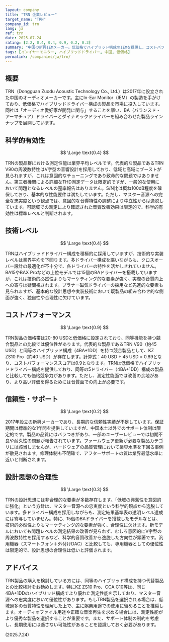 ```yaml
---
layout: company
title: "TRN 企業レビュー"
target_name: "TRN"
company_id: trn
lang: ja
ref: trn
date: 2025-07-24
rating: [2.2, 0.4, 0.4, 0.9, 0.2, 0.3]
summary: "中国の新興IEMメーカー。低価格でハイブリッド構成のIEMを提供し、コストパフォーマンスは良好。測定性能は業界平均レベルだが、科学的忠実度よりも娯楽性を重視した音響特性を採用している。"
tags: [インイヤーモニター, ハイブリッドドライバー, 中国, 低価格]
permalink: /companies/ja/trn/
---
```

## 概要

TRN（Dongguan Zuodu Acoustic Technology Co., Ltd.）は2017年に設立された中国のオーディオメーカーです。主にIn-Ear Monitor（IEM）の製造を手がけており、低価格でハイブリッドドライバー構成の製品を市場に投入しています。同社は「オーディオ愛好家が開発に関与」することを謳い、BA（バランスド・アーマチュア）ドライバーとダイナミックドライバーを組み合わせた製品ラインナップを展開しています。

## 科学的有効性

$$ \Large \text{0.4} $$

TRNの製品群における測定性能は業界平均レベルです。代表的な製品であるTRN V90の周波数特性はV字型の音響設計を採用しており、低域と高域にブーストが見られますが、これは意図的なチューニングであり致命的な問題ではありません。第三者機関による詳細なTHD測定データは限定的ですが、一般的な使用において問題となるレベルの歪率報告はありません。S/N比は概ね100dB程度を確保しており、基本的な性能要件は満たしています。ただし、マスター音源への完全な忠実度という観点では、意図的な音響特性の調整により中立性からは逸脱しています。可聴域での測定により確認された音質改善効果は限定的で、科学的有効性は標準レベルと判断されます。

## 技術レベル

$$ \Large \text{0.4} $$

TRNはハイブリッドドライバー構成を積極的に採用していますが、技術的な実装レベルは業界平均を下回ります。多ドライバー構成を謳いながらも、クロスオーバー設計の最適化が不十分で、各ドライバーの特性を活かしきれていません。BA15やBAX Proなどの上位モデルでは15個のBAドライバーを搭載していますが、これは技術的必然性よりもマーケティング的な要素が強く、実際の音質向上への寄与は疑問視されます。プラナー磁気ドライバーの採用など先進的な要素も見られますが、基本的な設計思想や実装技術において既製品の組み合わせ的な側面が強く、独自性や合理性に欠けています。

## コストパフォーマンス

$$ \Large \text{0.9} $$

TRN製品の価格帯は20-80 USDと低価格に設定されており、同等機能を持つ競合製品との比較では優位性があります。代表的な製品であるTRN V90（約45 USD）と同等のハイブリッド構成（4BA+1DD）を持つ競合製品として、KZ ZS10 Pro（約40 USD）が存在します。計算式：40 USD ÷ 45 USD = 0.89となり、コストパフォーマンススコアは0.9となります。TRNは低価格でハイブリッドドライバー構成を提供しており、同等の5ドライバー（4BA+1DD）構成の製品と比較しても価格競争力があります。ただし、測定性能面では改善の余地があり、より高い評価を得るためには音質面での向上が必要です。

## 信頼性・サポート

$$ \Large \text{0.2} $$

2017年設立の新興メーカーであり、長期的な信頼性実績が不足しています。保証期間は標準的な1年間を提供していますが、中国本土以外でのサポート体制は限定的です。製品の品質にはバラつきがあり、一部のユーザーレビューでは初期不良や耐久性の問題が報告されています。ファームウェア更新が必要な製品カテゴリには該当しませんが、ハードウェアの品質管理において業界水準を下回る事例が散見されます。修理体制も不明確で、アフターサポートの質は業界最低水準に近いと判断されます。

## 設計思想の合理性

$$ \Large \text{0.3} $$

TRNの設計思想には非合理的な要素が多数存在します。「低域の興奮性を意図的に強化」という方針は、マスター音源への忠実度という科学的観点から逸脱しています。多ドライバー構成を採用しながらも、測定結果基準表の透明レベル達成には寄与していません。特に、15個のBAドライバーを搭載したモデルなどは、技術的必然性よりもマーケティング的な要素が強く、合理性に欠けます。新モデルにおいても問題レベルの測定結果の改善が見られず、むしろ意図的にV字型の周波数特性を採用するなど、科学的音質改善から逸脱した方向性が顕著です。汎用機器（スマートフォン＋外付けDAC）と比較しても、専用機器としての優位性は限定的で、設計思想の合理性は低いと評価されます。

## アドバイス

TRN製品の購入を検討している方には、同等のハイブリッド構成を持つ代替製品との比較検討をお勧めします。特にKZ ZS10 Pro、CCA C10等は、同じ4BA+1DDのハイブリッド構成でより優れた測定性能を示しており、マスター音源への忠実度において優位性があります。もしTRN製品を選択される場合は、低域過多の音質特性を理解した上で、主に娯楽用途での使用に留めることを推奨します。オーディオファイル用途や正確な音楽再生を求める場合には、測定性能がより優秀な製品を選択することが重要です。また、サポート体制の制約を考慮し、長期使用には適さない可能性があることを認識しておく必要があります。

(2025.7.24)